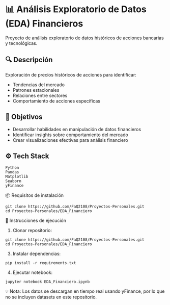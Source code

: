 # 📊 Análisis Exploratorio de Datos (EDA) Financieros

Proyecto de análisis exploratorio de datos históricos de acciones bancarias y tecnológicas.

## 🔍 Descripción
Exploración de precios históricos de acciones para identificar:
- Tendencias del mercado
- Patrones estacionales
- Relaciones entre sectores
- Comportamiento de acciones específicas

## 🎯 Objetivos
- Desarrollar habilidades en manipulación de datos financieros
- Identificar insights sobre comportamiento del mercado
- Crear visualizaciones efectivas para análisis financiero

## ⚙️ Tech Stack
```
Python
Pandas
Matplotlib
Seaborn
yFinance
```
📦 Requisitos de instalación
```
git clone https://github.com/FaQ2108/Proyectos-Personales.git
cd Proyectos-Personales/EDA_Financiero
```
🚀 Instrucciones de ejecución
1. Clonar repositorio:
```
git clone https://github.com/FaQ2108/Proyectos-Personales.git
cd Proyectos-Personales/EDA_Financiero
```
3. Instalar dependencias:
```
pip install -r requirements.txt
```
4. Ejecutar notebook:
```
jupyter notebook EDA_Financiero.ipynb
```

 💡 Nota: Los datos se descargan en tiempo real usando yFinance, 
     por lo que no se incluyen datasets en este repositorio.
